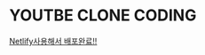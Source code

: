 # YOUTBE CLONE CODING
[Netlify사용해서 배포완료!!](https://661f4419a0c5025336795d58--glistening-cactus-35ab37.netlify.app/)
